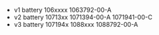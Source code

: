 * v1 battery 106xxxx 1063792-00-A
* v2 battery 10713xx 1071394-00-A 1071941-00-C
* v3 battery 107194x 1088xxx 1088792-00-A
